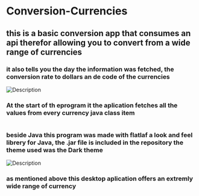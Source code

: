 # Conversion-Currencies
<h2>this is a basic conversion app  that consumes an api therefor allowing you to convert from a wide range of currencies</h2>
<h3>it also tells you the day the information was fetched, the conversion rate to dollars an de code of the currencies</h3>
<img alt="Description" src="https://user-images.githubusercontent.com/89407228/232431061-a31028be-3803-417b-9d22-121ff9ec512c.PNG">
<h3>At the start of th eprogram it the aplication fetches all the values from every currency java class item  </h3>
<img alt="" src="https://user-images.githubusercontent.com/89407228/232431111-3095f27c-e94f-45ea-b854-54ac125c1a6f.png">
<h3>beside Java this program was made with flatlaf a look and feel librery for Java, the .jar file is included in the repository the theme used was the Dark theme</h3>
<img alt="Description" src="https://user-images.githubusercontent.com/89407228/232433340-1890dab7-579c-4bb6-bc75-263a1aff9bb2.png">
<h3>as mentioned above this desktop aplication offers an extremly wide range of currency</h3>
